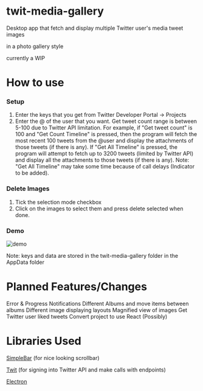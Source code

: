 # twit-media-gallery
Desktop app that fetch and display multiple Twitter user's media tweet images

 in a photo gallery style

currently a WIP

# How to use
### Setup
1. Enter the keys that you get from Twitter Developer Portal -> Projects 
2. Enter the @ of the user that you want. Get tweet count range is between 5-100 due to Twitter API limitation. 
For example, if "Get tweet count" is 100 and "Get Count Timeline" is pressed, then the program will fetch the most recent 100 tweets from the @user and display the attachments of those tweets (if there is any). If "Get All Timeline" is pressed, the program will attempt to fetch up to 3200 tweets (limited by Twitter API) and display all the attachments to those tweets (if there is any). 
Note: "Get All Timeline" may take some time because of call delays (Indicator to be added). 

### Delete Images
1. Tick the selection mode checkbox
2. Click on the images to select them and press delete selected when done. 

### Demo
![demo](https://user-images.githubusercontent.com/42505518/117599543-feac4900-b117-11eb-8a5c-8c6f7abb9cc8.gif)

Note: keys and data are stored in the twit-media-gallery folder in the AppData folder

# Planned Features/Changes
Error & Progress Notifications
Different Albums and move items between albums
Different image displaying layouts
Magnified view of images
Get Twitter user liked tweets
Convert project to use React (Possibly)

# Libraries Used
[SimpleBar](https://github.com/Grsmto/simplebar) (for nice looking scrollbar)

[Twit](https://github.com/ttezel/twit) (for signing into Twitter API and make calls with endpoints)

[Electron](https://www.electronjs.org/)

